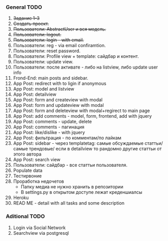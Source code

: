 ### General TODO
1.  ~~Задание 1-3~~
2.  ~~Создать проект.~~
3.  ~~Пользователи: AbstractUser и вся модель.~~
4.  ~~Пользователи: logout.~~
5.  ~~Пользователи: login - with email.~~
6.  Пользователи: reg - via email confiramtion.
7.  Пользователи: reset password.
8.  Пользователи: Profile view + template: сайдбар и контент.
9.  Пользователи: update view.
10. Пользователи: после активате - либо на listview, либо update user info
11. Frond-End: main posts and sidebar.
12. App Post: redirect with to ligin if anonymous
13. App Post: model and listview
14. App Post: detailview
15. App Post: form and createview with modal
16. App Post: form and updateview with modal
17. App Post: form and deleteview with modal+regirect to main page
18. App Post: add comments - model, form, frontend, add with jquery
19. App Post: comments - update, delete
20. App Post: comments - пагинация
21. App Post: like/dislike - with jquery
22. App Post: фильтрация - по комментам/по лайкам
23. App Post: sidebar - через templatetag: самые обсуждаемые статтьи/ самые трендовые/ если в detailview то рандомно другие статтьи от этого автора
24. App Post: search view
25. Пользователи: сайдбар - все статтьи пользователя.
26. Populate data 
27. Тестирвоние
28. Проработка недочетов 
    - Папку медиа не нужно хранить в репозитории
    - В settings.py в открытом доступе лежат креденшиалсы
29. Heroku
30. READ ME - detail with all tasks and some description

### Aditional TODO
1.  Login via Social Network
2.  Searchview via postgresql